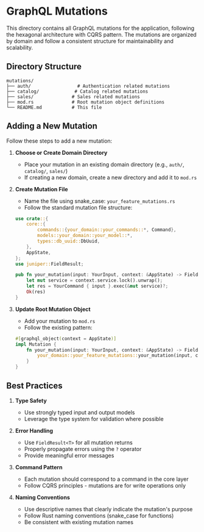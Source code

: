 # GraphQL Mutations

This directory contains all GraphQL mutations for the application, following the hexagonal architecture with CQRS pattern. The mutations are organized by domain and follow a consistent structure for maintainability and scalability.

## Directory Structure

```
mutations/
├── auth/                 # Authentication related mutations
├── catalog/             # Catalog related mutations
├── sales/              # Sales related mutations
├── mod.rs              # Root mutation object definitions
└── README.md           # This file
```

## Adding a New Mutation

Follow these steps to add a new mutation:

1. **Choose or Create Domain Directory**
   - Place your mutation in an existing domain directory (e.g., `auth/`, `catalog/`, `sales/`)
   - If creating a new domain, create a new directory and add it to `mod.rs`

2. **Create Mutation File**
   - Name the file using snake_case: `your_feature_mutations.rs`
   - Follow the standard mutation file structure:
   ```rust
   use crate::{
       core::{
           commands::{your_domain::your_commands::*, Command},
           models::your_domain::your_model::*,
           types::db_uuid::DbUuid,
       },
       AppState,
   };
   use juniper::FieldResult;

   pub fn your_mutation(input: YourInput, context: &AppState) -> FieldResult<YourOutput> {
       let mut service = context.service.lock().unwrap();
       let res = YourCommand { input }.exec(&mut service)?;
       Ok(res)
   }
   ```

3. **Update Root Mutation Object**
   - Add your mutation to `mod.rs`
   - Follow the existing pattern:
   ```rust
   #[graphql_object(context = AppState)]
   impl Mutation {
       fn your_mutation(input: YourInput, context: &AppState) -> FieldResult<YourOutput> {
           your_domain::your_feature_mutations::your_mutation(input, context)
       }
   }
   ```

## Best Practices

1. **Type Safety**
   - Use strongly typed input and output models
   - Leverage the type system for validation where possible

2. **Error Handling**
   - Use `FieldResult<T>` for all mutation returns
   - Properly propagate errors using the `?` operator
   - Provide meaningful error messages

3. **Command Pattern**
   - Each mutation should correspond to a command in the core layer
   - Follow CQRS principles - mutations are for write operations only

4. **Naming Conventions**
   - Use descriptive names that clearly indicate the mutation's purpose
   - Follow Rust naming conventions (snake_case for functions)
   - Be consistent with existing mutation names
